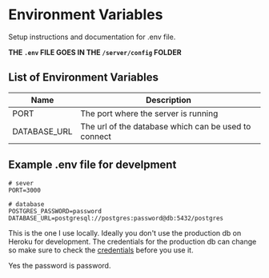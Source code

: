 # Environment Variables

Setup instructions and documentation for .env file.

**THE `.env` FILE GOES IN THE `/server/config` FOLDER**

## List of Environment Variables

| Name         | Description                                          |
| ------------ | ---------------------------------------------------- |
| PORT         | The port where the server is running                 |
| DATABASE_URL | The url of the database which can be used to connect |

## Example .env file for develpment

```.env
# sever
PORT=3000

# database
POSTGRES_PASSWORD=password
DATABASE_URL=postgresql://postgres:password@db:5432/postgres
```

This is the one I use locally. Ideally you don't use the production db on Heroku for development. The credentials for the production db can change so make sure to check the [credentials](https://data.heroku.com/datastores/583b4ec1-bf79-4560-a22a-ce251b920312#administration) before you use it.

Yes the password is password.
